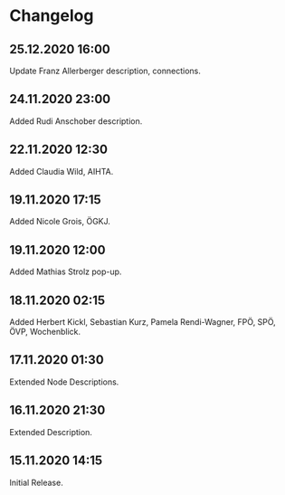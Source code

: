 # Changelog

## 25.12.2020 16:00

Update Franz Allerberger description, connections.

## 24.11.2020 23:00

Added Rudi Anschober description.

## 22.11.2020 12:30

Added Claudia Wild, AIHTA.

## 19.11.2020 17:15

Added Nicole Grois, ÖGKJ.

## 19.11.2020 12:00

Added Mathias Strolz pop-up.

## 18.11.2020 02:15

Added Herbert Kickl, Sebastian Kurz, Pamela Rendi-Wagner, FPÖ, SPÖ, ÖVP, Wochenblick.

## 17.11.2020 01:30

Extended Node Descriptions.

## 16.11.2020 21:30

Extended Description.

## 15.11.2020 14:15

Initial Release.
